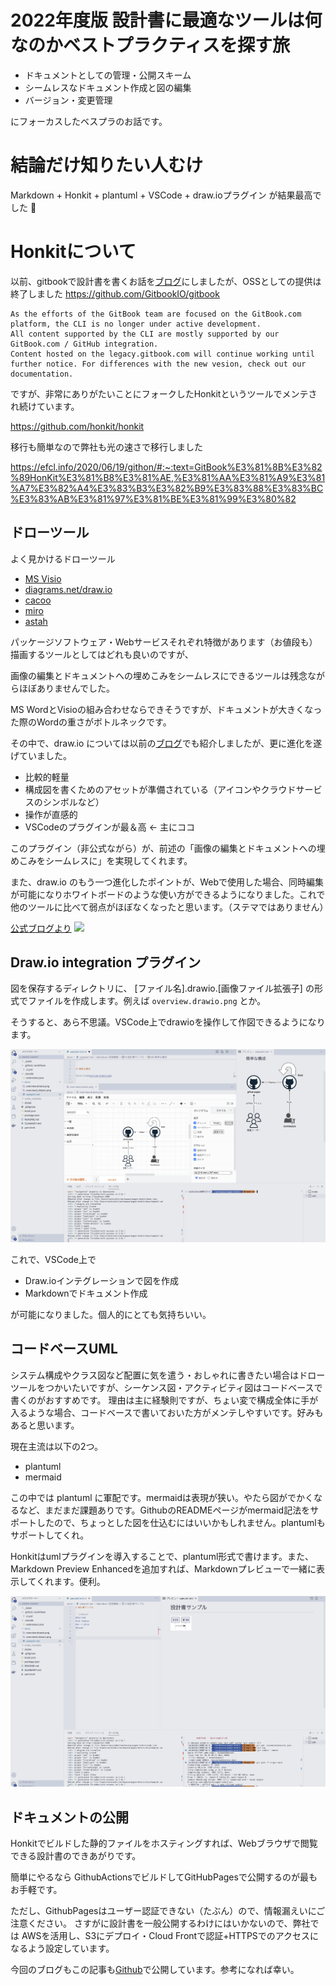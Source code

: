 
# 2022年度版 設計書に最適なツールは何なのかベストプラクティスを探す旅

- ドキュメントとしての管理・公開スキーム
- シームレスなドキュメント作成と図の編集
- バージョン・変更管理

にフォーカスしたベスプラのお話です。

# 結論だけ知りたい人むけ

Markdown + Honkit + plantuml + VSCode + draw.ioプラグイン が結果最高でした :tada:

# Honkitについて

以前、gitbookで設計書を書くお話を[ブログ](https://akerun.hateblo.jp/entry/2017/12/26/110102)にしましたが、OSSとしての提供は終了しました
https://github.com/GitbookIO/gitbook

```
As the efforts of the GitBook team are focused on the GitBook.com platform, the CLI is no longer under active development.
All content supported by the CLI are mostly supported by our GitBook.com / GitHub integration.
Content hosted on the legacy.gitbook.com will continue working until further notice. For differences with the new vesion, check out our documentation.
```

ですが、非常にありがたいことにフォークしたHonkitというツールでメンテされ続けています。

https://github.com/honkit/honkit

移行も簡単なので弊社も光の速さで移行しました

https://efcl.info/2020/06/19/githon/#:~:text=GitBook%E3%81%8B%E3%82%89HonKit%E3%81%B8%E3%81%AE,%E3%81%AA%E3%81%A9%E3%81%A7%E3%82%A4%E3%83%B3%E3%82%B9%E3%83%88%E3%83%BC%E3%83%AB%E3%81%97%E3%81%BE%E3%81%99%E3%80%82


## ドローツール

よく見かけるドローツール

- [MS Visio](https://www.microsoft.com/ja-jp/microsoft-365/visio/flowchart-software)
- [diagrams.net/draw.io](https://www.diagrams.net/)
- [cacoo](https://cacoo.com/ja/home)
- [miro](https://miro.com/ja/)
- [astah](https://astah.change-vision.com/ja/product/astah-uml.html)

パッケージソフトウェア・Webサービスそれぞれ特徴があります（お値段も）
描画するツールとしてはどれも良いのですが、

画像の編集とドキュメントへの埋めこみをシームレスにできるツールは残念ながらほぼありませんでした。

MS WordとVisioの組み合わせならできそうですが、ドキュメントが大きくなった際のWordの重さがボトルネックです。

その中で、draw.io については以前の[ブログ](https://akerun.hateblo.jp/entry/2018/06/28/144947)でも紹介しましたが、更に進化を遂げていました。

- 比較的軽量
- 構成図を書くためのアセットが準備されている（アイコンやクラウドサービスのシンボルなど）
- 操作が直感的
- VSCodeのプラグインが最＆高 ← 主にココ

このプラグイン（非公式ながら）が、前述の「画像の編集とドキュメントへの埋めこみをシームレスに」を実現してくれます。

また、draw.io のもう一つ進化したポイントが、Webで使用した場合、同時編集が可能になりホワイトボードのような使い方ができるようになりました。これで他のツールに比べて弱点がほぼなくなったと思います。（ステマではありません）

[公式ブログより](https://www.diagrams.net/blog/gliffy-vs-drawio)
![](https://www.diagrams.net/assets/img/blog/remote-cursors.gif)


## Draw.io integration プラグイン

図を保存するディレクトリに、 [ファイル名].drawio.[画像ファイル拡張子] の形式でファイルを作成します。例えば `overview.drawio.png` とか。

そうすると、あら不思議。VSCode上でdrawioを操作して作図できるようになります。

![](vscode.png)

これで、VSCode上で

- Draw.ioインテグレーションで図を作成
- Markdownでドキュメント作成

が可能になりました。個人的にとても気持ちいい。

## コードベースUML

システム構成やクラス図など配置に気を遣う・おしゃれに書きたい場合はドローツールをつかいたいですが、シーケンス図・アクティビティ図はコードベースで書くのがおすすめです。
理由は主に経験則ですが、ちょい変で構成全体に手が入るような場合、コードベースで書いておいた方がメンテしやすいです。好みもあると思います。

現在主流は以下の2つ。

- plantuml
- mermaid

この中では plantuml に軍配です。mermaidは表現が狭い。やたら図がでかくなるなど、まだまだ課題ありです。GithubのREADMEページがmermaid記法をサポートしたので、ちょっとした図を仕込むにはいいかもしれません。plantumlもサポートしてくれ。

Honkitはumlプラグインを導入することで、plantuml形式で書けます。また、Markdown Preview Enhancedを追加すれば、Markdownプレビューで一緒に表示してくれます。便利。

![](vscode-2.png)

## ドキュメントの公開

Honkitでビルドした静的ファイルをホスティングすれば、Webブラウザで閲覧できる設計書のできあがりです。

簡単にやるなら GithubActionsでビルドしてGitHubPagesで公開するのが最もお手軽です。

ただし、GithubPagesはユーザー認証できない（たぶん）ので、情報漏えいにご注意ください。
さすがに設計書を一般公開するわけにはいかないので、弊社では AWSを活用し、S3にデプロイ・Cloud Frontで認証+HTTPSでのアクセスになるよう設定しています。

今回のブログもこの記事も[Github](https://github.com/ishiiturk/pages-honkit)で公開しています。参考になれば幸い。